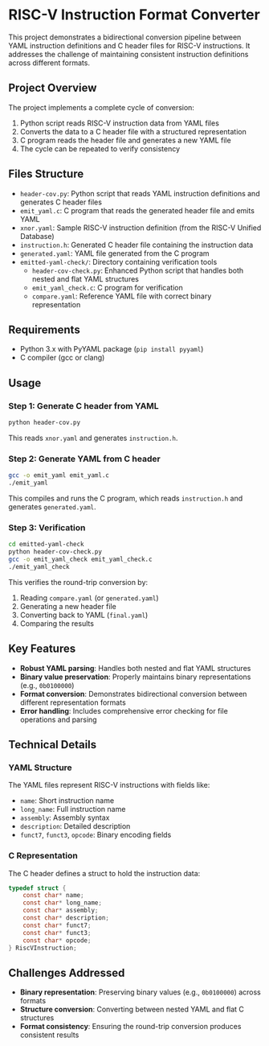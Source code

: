 # RISC-V Instruction Format Converter

This project demonstrates a bidirectional conversion pipeline between YAML instruction definitions and C header files for RISC-V instructions. It addresses the challenge of maintaining consistent instruction definitions across different formats.

## Project Overview

The project implements a complete cycle of conversion:
1. Python script reads RISC-V instruction data from YAML files
2. Converts the data to a C header file with a structured representation
3. C program reads the header file and generates a new YAML file
4. The cycle can be repeated to verify consistency

## Files Structure

- `header-cov.py`: Python script that reads YAML instruction definitions and generates C header files
- `emit_yaml.c`: C program that reads the generated header file and emits YAML
- `xnor.yaml`: Sample RISC-V instruction definition (from the RISC-V Unified Database)
- `instruction.h`: Generated C header file containing the instruction data
- `generated.yaml`: YAML file generated from the C program
- `emitted-yaml-check/`: Directory containing verification tools
  - `header-cov-check.py`: Enhanced Python script that handles both nested and flat YAML structures
  - `emit_yaml_check.c`: C program for verification
  - `compare.yaml`: Reference YAML file with correct binary representation

## Requirements

- Python 3.x with PyYAML package (`pip install pyyaml`)
- C compiler (gcc or clang)

## Usage

### Step 1: Generate C header from YAML

```bash
python header-cov.py
```

This reads `xnor.yaml` and generates `instruction.h`.

### Step 2: Generate YAML from C header

```bash
gcc -o emit_yaml emit_yaml.c
./emit_yaml
```

This compiles and runs the C program, which reads `instruction.h` and generates `generated.yaml`.

### Step 3: Verification

```bash
cd emitted-yaml-check
python header-cov-check.py
gcc -o emit_yaml_check emit_yaml_check.c
./emit_yaml_check
```

This verifies the round-trip conversion by:
1. Reading `compare.yaml` (or `generated.yaml`)
2. Generating a new header file
3. Converting back to YAML (`final.yaml`)
4. Comparing the results

## Key Features

- **Robust YAML parsing**: Handles both nested and flat YAML structures
- **Binary value preservation**: Properly maintains binary representations (e.g., `0b0100000`)
- **Format conversion**: Demonstrates bidirectional conversion between different representation formats
- **Error handling**: Includes comprehensive error checking for file operations and parsing

## Technical Details

### YAML Structure

The YAML files represent RISC-V instructions with fields like:
- `name`: Short instruction name
- `long_name`: Full instruction name
- `assembly`: Assembly syntax
- `description`: Detailed description
- `funct7`, `funct3`, `opcode`: Binary encoding fields

### C Representation

The C header defines a struct to hold the instruction data:

```c
typedef struct {
    const char* name;
    const char* long_name;
    const char* assembly;
    const char* description;
    const char* funct7;
    const char* funct3;
    const char* opcode;
} RiscVInstruction;
```

## Challenges Addressed

- **Binary representation**: Preserving binary values (e.g., `0b0100000`) across formats
- **Structure conversion**: Converting between nested YAML and flat C structures
- **Format consistency**: Ensuring the round-trip conversion produces consistent results


